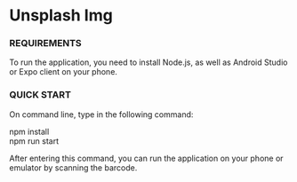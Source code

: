 # Unsplash Img

### REQUIREMENTS
To run the application, you need to install Node.js,
 as well as Android Studio or Expo client on your phone.

### QUICK START

On command line, type in the following command:

npm install  
npm run start

After entering this command, you can run the application on your phone or emulator by scanning the barcode.